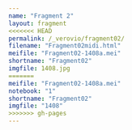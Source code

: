 ```yaml
---
name: "Fragment 2"
layout: fragment
<<<<<<< HEAD
permalink: /_verovio/fragment02/
filename: "Fragment02midi.html"
meifile: "Fragment02-1408a.mei"
shortname: "Fragment02"
imgfile: 1408.jpg
=======
meifile: "Fragment02-1408a.mei"
notebook: "1"
shortname: "Fragment02"
imgfile: "1408"
>>>>>>> gh-pages
---
```

